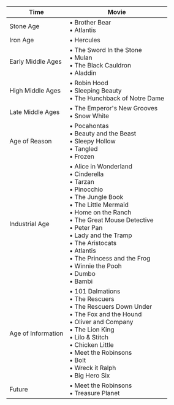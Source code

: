 |Time|Movie|
|---|---|
Stone Age | • Brother Bear<br/>• Atlantis 
Iron Age | • Hercules 
Early Middle Ages | • The Sword In the Stone<br/>• Mulan<br/>• The Black Cauldron<br/>• Aladdin
High Middle Ages | • Robin Hood<br/>• Sleeping Beauty<br/>• The Hunchback of Notre Dame
Late Middle Ages | • The Emperor's New Grooves<br/>• Snow White 
Age of Reason | • Pocahontas<br/>• Beauty and the Beast<br/>• Sleepy Hollow<br/>• Tangled<br/>• Frozen
Industrial Age | • Alice in Wonderland<br/>• Cinderella<br/>• Tarzan<br/>• Pinocchio<br/>• The Jungle Book<br/>• The Little Mermaid<br/>• Home on the Ranch<br/>• The Great Mouse Detective<br/>• Peter Pan<br/>• Lady and the Tramp<br/>• The Aristocats<br/>• Atlantis<br/>• The Princess and the Frog<br/>• Winnie the Pooh<br/>• Dumbo<br/>• Bambi
Age of Information | • 101 Dalmations<br/>• The Rescuers<br/>• The Rescuers Down Under<br/>• The Fox and the Hound<br/>• Oliver and Company<br/>• The Lion King<br/>• Lilo & Stitch<br/>• Chicken Little<br/>• Meet the Robinsons<br/>• Bolt<br/>• Wreck it Ralph<br/>• Big Hero Six
Future | • Meet the Robinsons<br/>• Treasure Planet
